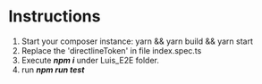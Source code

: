 # Instructions

1. Start your composer instance: yarn && yarn build && yarn start
2. Replace the 'directlineToken' in file index.spec.ts
3. Execute ***npm i*** under Luis_E2E folder.
4. run ***npm run test***
